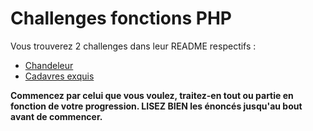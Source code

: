 # Challenges fonctions PHP

Vous trouverez 2 challenges dans leur README respectifs :
- [Chandeleur](Challenge-S3-Fonctions-chandeleur.md)
- [Cadavres exquis](Challenge-S3-Fonctions-cadavre-exquis.md)

**Commencez par celui que vous voulez, traitez-en tout ou partie en fonction de votre progression. LISEZ BIEN les énoncés jusqu'au bout avant de commencer.**
